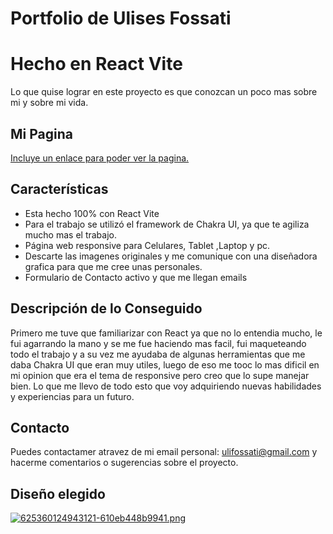 # Portfolio de Ulises Fossati 
# Hecho en React Vite

Lo que quise lograr en este proyecto es que conozcan un poco mas sobre mi y sobre mi vida. 

## Mi Pagina

[Incluye un enlace para poder ver la pagina.](https://ulisesfossati.github.io/Proyecto-final-React/)


## Características
- Esta hecho 100% con React Vite
- Para el trabajo se utilizó el framework de Chakra UI, ya que te agiliza mucho mas el trabajo.
- Página web responsive para Celulares, Tablet ,Laptop y pc.
- Descarte las imagenes originales y me comunique con una diseñadora grafica para que me cree unas personales.
- Formulario de Contacto activo y que me llegan emails

## Descripción de lo Conseguido
Primero me tuve que familiarizar con React ya que no lo entendia mucho, le fui agarrando la mano y se me fue haciendo mas facil, fui maqueteando todo el trabajo y a su vez me ayudaba de algunas herramientas que me daba Chakra UI que eran muy utiles, luego de eso me tooc lo mas dificil en mi opinion que era el tema de responsive pero creo que lo supe manejar bien. Lo que me llevo de todo esto que voy adquiriendo nuevas habilidades y experiencias para un futuro.

## Contacto

Puedes contactamer atravez de mi email personal: ulifossati@gmail.com y hacerme comentarios o sugerencias sobre el proyecto.

## Diseño elegido


[![625360124943121-610eb448b9941.png](https://i.postimg.cc/G3PwdNBn/625360124943121-610eb448b9941.png)](https://postimg.cc/nMLw13Y3)
